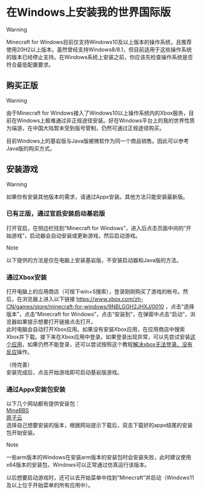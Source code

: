 # 在Windows上安装我的世界国际版
> [!WARNING]
> Minecraft for Windows目前仅支持Windows10及以上版本的操作系统，且推荐使用20H2以上版本。虽然曾经支持Windows8/8.1，但目前适用于这些操作系统的版本已经停止支持。在Windows系统上安装之前，你应该先检查操作系统是否符合最低配置要求。

## 购买正版
> [!WARNING]
> 由于Minecraft for Windows接入了Windows10以上操作系统内的Xbox服务，目前在Windows上极难通过非正规途径安装。好在Windows平台上的我的世界性质为端游，在中国大陆暂未受到版号管制，仍然可通过正规途径购买。

目前Windows上的基岩版与Java版被微软作为同一个商品销售。因此可以参考Java版的购买方式。

## 安装游戏
> [!WARNING]
> 如果你有安装其他版本的需求，请通过Appx安装。其他方法只能安装最新版。

### 已有正版，通过官启安装启动基岩版
打开官启，在侧边栏找到“Minecraft for Windows”，进入后点击页面中间的“开始游戏”，启动器会自动安装或更新游戏，然后启动游戏。
> [!NOTE]
> 以下提供的方法是仅在电脑上安装基岩版，不安装启动器和Java版的方法。

### 通过Xbox安装
打开电脑上的应用商店（可按下win+S搜索），登录刚刚购买了游戏的帐号。然后，在浏览器上进入以下链接
https://www.xbox.com/zh-CN/games/store/minecraft-for-windows/9NBLGGH2JHXJ/0010
，点击“选择版本”，点击“Minecraft for Windows”，点击“安装到”，在弹窗中点击“启动”，浏览器如果提示想要打开链接点击打开。  
此时电脑会自动打开Xbox应用。如果没有安装Xbox应用，在应用商店中搜索Xbox并下载。接下来在Xbox应用中登录。如果登录出现异常，可以先尝试安装[这个应用](https://www.microsoft.com/store/apps/9wzdncrd1hkw)，如果仍然不能登录，还可以尝试按照这个教程[解决xbox无法登录、没有反应](https://www.microsoft.com/store/apps/9wzdncrd1hkw)操作。

（待完善）  
安装完成后，点击开始游戏即可启动基岩版游戏。
### 通过Appx安装包安装
以下几个网站都有提供安装包：  
[MineBBS](https://mc.minebbs.com/#/windows)  
[原子云](http://res.nullatom.com/Minecraft/UWP/)  
选择自己想要安装的版本，根据网站提示下载后，双击下载好的appx结尾的安装包开始安装。
> [!NOTE]
> 一些arm版本的Windows在安装arm版本的安装包时会安装失败，此时建议使用x64版本的安装包，Windows可以正常通过仿真运行该版本。


以后想要启动游戏时，还可以去开始菜单中找到“Minecraft”并启动（Windows11及以上位于开始菜单的所有应用中）。
